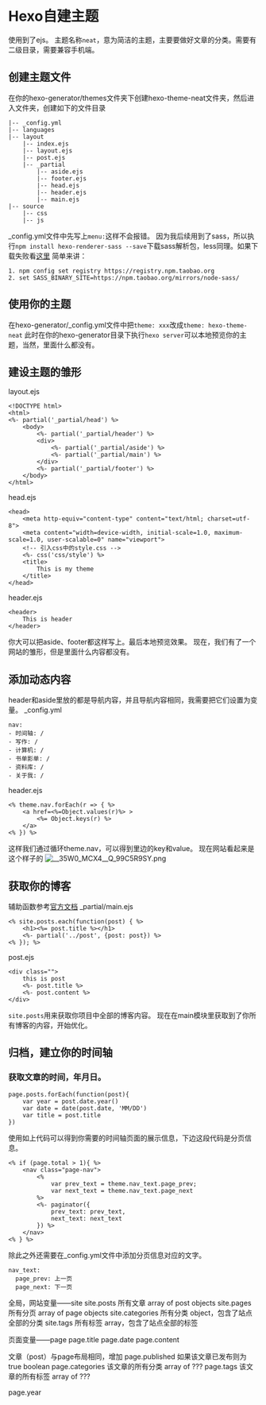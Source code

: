 # Hexo自建主题
使用到了ejs。
主题名称`neat`，意为简洁的主题，主要要做好文章的分类。需要有二级目录，需要兼容手机端。
## 创建主题文件
在你的hexo-generator/themes文件夹下创建hexo-theme-neat文件夹，然后进入文件夹，创建如下的文件目录
```
|-- _config.yml
|-- languages
|-- layout
    |-- index.ejs
    |-- layout.ejs
    |-- post.ejs
    |-- _partial
        |-- aside.ejs
        |-- footer.ejs
        |-- head.ejs
        |-- header.ejs
        |-- main.ejs
|-- source
    |-- css
    |-- js
```
_config.yml文件中先写上`menu:`这样不会报错。
因为我后续用到了sass，所以执行`npm install hexo-renderer-sass --save`下载sass解析包，less同理。如果下载失败看[这里](https://segmentfault.com/a/1190000020993365)
简单来讲：
```
1. npm config set registry https://registry.npm.taobao.org
2. set SASS_BINARY_SITE=https://npm.taobao.org/mirrors/node-sass/
```
## 使用你的主题
在hexo-generator/_config.yml文件中把`theme: xxx`改成`theme: hexo-theme-neat`
此时在你的hexo-generator目录下执行`hexo server`可以本地预览你的主题，当然，里面什么都没有。
## 建设主题的雏形
layout.ejs
```
<!DOCTYPE html>
<html>
<%- partial('_partial/head') %>
    <body>
        <%- partial('_partial/header') %>
        <div>
            <%- partial('_partial/aside') %>
            <%- partial('_partial/main') %>
        </div>
        <%- partial('_partial/footer') %>
    </body>
</html>
```
head.ejs
```
<head>
    <meta http-equiv="content-type" content="text/html; charset=utf-8">
    <meta content="width=device-width, initial-scale=1.0, maximum-scale=1.0, user-scalable=0" name="viewport">
    <!-- 引入css中的style.css -->
    <%- css('css/style') %>
    <title>
        This is my theme
    </title>
</head>
```
header.ejs
```
<header>
    This is header
</header>
```
你大可以把aside、footer都这样写上。最后本地预览效果。
现在，我们有了一个网站的雏形，但是里面什么内容都没有。
## 添加动态内容
header和aside里放的都是导航内容，并且导航内容相同，我需要把它们设置为变量。
_config.yml
```
nav:
- 时间轴: /
- 写作: /
- 计算机: /
- 书单影单: /
- 资料库: /
- 关于我: /
```
header.ejs
```
<% theme.nav.forEach(r => { %>
    <a href=<%=Object.values(r)%> >
        <%= Object.keys(r) %>
    </a>
<% }) %>
```
这样我们通过循环theme.nav，可以得到里边的key和value。
现在网站看起来是这个样子的
![__35W0_MCX4__Q_99C5R9SY.png](https://i.loli.net/2021/01/05/VZOidbwEm9cPDjW.png)

## 获取你的博客
辅助函数参考[官方文档](https://hexo.io/zh-cn/docs/helpers)
_partial/main.ejs
```
<% site.posts.each(function(post) { %>
    <h1><%= post.title %></h1>
    <%- partial('../post', {post: post}) %>
<% }); %>
```
post.ejs
```
<div class="">
    this is post
    <%- post.title %>
    <%- post.content %>
</div>
```
`site.posts`用来获取你项目中全部的博客内容。
现在在main模块里获取到了你所有博客的内容，开始优化。

## 归档，建立你的时间轴
### 获取文章的时间，年月日。
```
page.posts.forEach(function(post){
    var year = post.date.year()
    var date = date(post.date, 'MM/DD')
    var title = post.title
})
```
使用如上代码可以得到你需要的时间轴页面的展示信息，下边这段代码是分页信息。
```
<% if (page.total > 1){ %>
    <nav class="page-nav">
        <%
            var prev_text = theme.nav_text.page_prev;
            var next_text = theme.nav_text.page_next
        %>
        <%- paginator({
            prev_text: prev_text,
            next_text: next_text
        }) %>
    </nav>
<% } %>
```
除此之外还需要在_config.yml文件中添加分页信息对应的文字。
```
nav_text:
  page_prev: 上一页
  page_next: 下一页
```


全局，网站变量——site
site.posts	所有文章	array of post objects
site.pages	所有分页	array of page objects
site.categories	所有分类	object，包含了站点全部的分类
site.tags 所有标签   array，包含了站点全部的标签

页面变量——page
page.title
page.date
page.content

文章（post）与page布局相同，增加
page.published	如果该文章已发布则为 true	boolean
page.categories	该文章的所有分类	array of ???
page.tags	该文章的所有标签	array of ???

page.year
